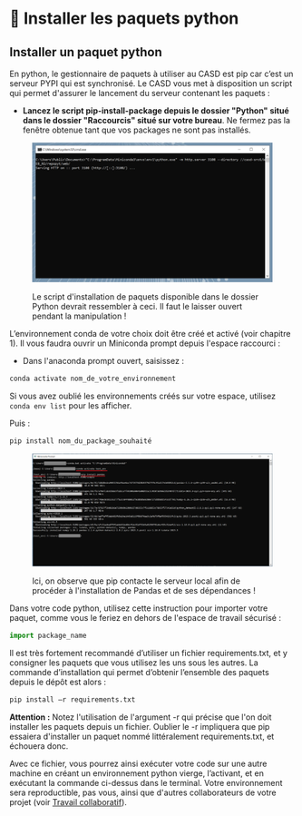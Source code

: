 # 🐍 Installer les paquets python

## Installer un paquet python

En python, le gestionnaire de paquets à utiliser au CASD est pip car c’est un serveur PYPI qui est synchronisé. Le CASD vous met à disposition un script qui permet d'assurer le lancement du serveur contenant les paquets :

* **Lancez le script pip-install-package depuis  le dossier "Python" situé dans le dossier "Raccourcis" situé sur votre bureau**. Ne fermez pas la fenêtre obtenue tant que vos packages ne sont pas installés.

<figure><img src="../.gitbook/assets/Install-package.PNG" alt=""><figcaption><p>Le script d'installation de paquets disponible dans le dossier Python devrait ressembler à ceci. Il faut le laisser ouvert pendant la manipulation !</p></figcaption></figure>

L’environnement conda de votre choix doit être créé et activé (voir chapitre 1). Il vous faudra ouvrir un Miniconda prompt depuis l'espace raccourci :&#x20;

* Dans l'anaconda prompt ouvert, saisissez :

```bash
conda activate nom_de_votre_environnement
```

Si vous avez oublié les environnements créés sur votre espace, utilisez `conda env list` pour les afficher.

Puis :

```bash
pip install nom_du_package_souhaité
```

<figure><img src="../.gitbook/assets/Install-package2.PNG" alt=""><figcaption><p>Ici, on observe que pip contacte le serveur local afin de procéder à l'installation de Pandas et de ses dépendances !</p></figcaption></figure>

Dans votre code python, utilisez cette instruction pour importer votre paquet, comme vous le feriez en dehors de l'espace de travail sécurisé :

```python
import package_name
```

Il est très fortement recommandé d’utiliser un fichier requirements.txt, et y consigner les paquets que vous utilisez les uns sous les autres. La commande d’installation qui permet d’obtenir l’ensemble des paquets depuis le dépôt est alors :

```bash
pip install –r requirements.txt
```

**Attention :** Notez l'utilisation de l'argument -r qui précise que l'on doit installer les paquets depuis un fichier. Oublier le -r impliquera que pip essaiera d'installer un paquet nommé littéralement requirements.txt, et échouera donc.

Avec ce fichier, vous pourrez ainsi exécuter votre code sur une autre machine en créant un environnement python vierge, l’activant, et en exécutant la commande ci-dessus dans le terminal. Votre environnement sera reproductible, pas vous, ainsi que d'autres collaborateurs de votre projet (voir [Travail collaboratif](../collaborer/)).

